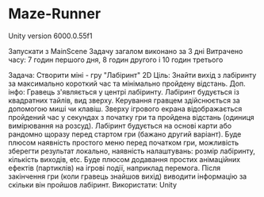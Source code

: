 # Maze-Runner

Unity version 6000.0.55f1

Запускати з MainScene
Задачу загалом виконано за 3 дні
Витрачено часу: 7 годин першого дня, 8 годин другого і 10 годин третього

Задача: Створити міні - гру "Лабіринт" 2D 
Ціль: Знайти вихід з лабіринту за максимально короткий час та мінімально пройдену відстань. 
Доп. інфо: Гравець з'являється у центрі лабіринту. 
Лабіринт будується із квадратних тайлів, вид зверху. 
Керування гравцем здійснюється за допомогою миші чи клавіш. Зверху ігрового екрана відображається пройдений час у секундах з початку гри та пройдена відстань (одиниця вимірювання на розсуд). 
Лабіринт будується на основі карти або рандомно щоразу перед стартом гри (бажано другий варіант). Буде плюсом наявність простого меню перед початком гри, можливість зберегти результат локально, наявність налаштувань: розмір лабіринту, кількість виходів, etc. 
Буде плюсом додавання простих анімаційних ефектів (партиклів) на ігрові події, наприклад перемога. 
Після закінчення гри (коли гравець знайшов вихід) виводити інформацію за скільки він пройшов лабіринт. 
Використати: Unity
